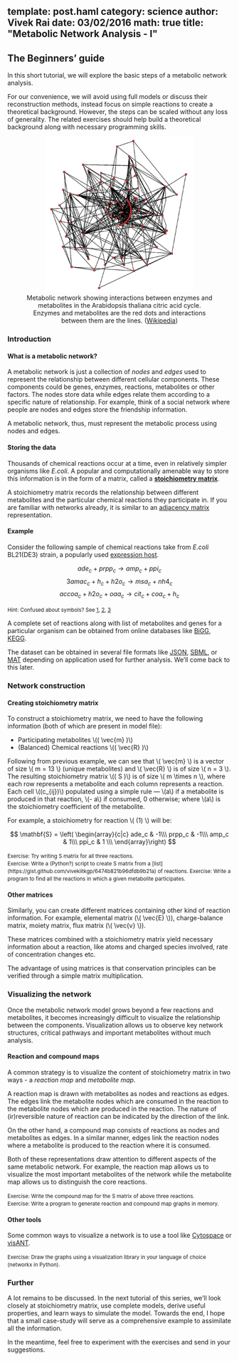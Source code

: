 template: post.haml
category: science
author: Vivek Rai
date: 03/02/2016
math: true
title: "Metabolic Network Analysis - I"
---
The Beginners’ guide
---

In this short tutorial, we will explore the basic steps of a metabolic network
analysis.

For our convenience, we will avoid using full models or discuss their
reconstruction methods, instead focus on simple reactions to create
a theoretical background. However, the steps can be scaled without any loss of
generality. The related exercises should help build a theoretical background
along with necessary programming skills.  

<figure style="text-align:center;">
  <img src="/images/metabolic_network.png" height="350px">  </img>
  <figcaption>
      Metabolic network showing interactions between enzymes and metabolites in the
      Arabidopsis thaliana citric acid cycle. Enzymes and metabolites are the red dots
      and interactions between them are the lines. (<a href="https://en.wikipedia.org/wiki/Metabolic_network_modelling">Wikipedia</a>)
  </figcaption>
</figure>

### Introduction

#### What is a metabolic network?

A metabolic network is just a collection of *nodes* and *edges* used to
represent the relationship between different cellular components.  These
components could be genes, enzymes, reactions, metabolites or other factors.
The nodes store data while edges relate them according to a specific nature of
relationship. For example, think of a social network where people are nodes and edges
store the friendship information.

A metabolic network, thus, must represent the metabolic process using nodes and
edges.

#### Storing the data

Thousands of chemical reactions occur at a time, even in relatively simpler
organisms like *E.coli*. A popular and computationally amenable way to store
this information is in the form of a matrix, called a [**stoichiometry
matrix**](http://www.bio-physics.at/wiki/index.php?title=Stoichiometric_Matrix).

A stoichiometry matrix records the relationship between different metabolites and
the particular chemical reactions they participate in. If you are familiar with
networks already, it is similar to an [adjacency matrix](https://en.wikipedia.org/wiki/Adjacency_matrix) representation.

#### Example

Consider the following sample of chemical reactions take from *E.coli* BL21(DE3)
strain, a popularly used [expression host](https://en.wikipedia.org/wiki/Protein_expression_%28biotechnology%29).

$$ ade_c + prpp_c → amp_c + ppi_c \tag{1} $$
$$ 3amac_c + h_c + h2o_c → msa_c + nh4_c \tag{2} $$
$$ accoa_c + h2o_c + oaa_c → cit_c + coa_c + h_c \tag{3} $$

<small class="hint">Hint: Confused about symbols? See [1](http://bigg.ucsd.edu/models/iECD_1391/reactions/ADPT), [2](http://bigg.ucsd.edu/models/iECD_1391/reactions/3AMACHYD), [3](http://bigg.ucsd.edu/models/iECD_1391/reactions/CS) </small>

A complete set of reactions along with list of metabolites and genes for
a particular organism can be obtained from online databases like
[BiGG](http://bigg.ucsd.edu/), [KEGG](https://kegg.jp).

The dataset can be obtained in several file formats like [JSON](https://en.wikipedia.org/wiki/JSON),
[SBML](http://sbml.org), or [MAT](http://www.mathworks.com/help/pdf_doc/matlab/matfile_format.pdf) depending on application used for further analysis. We’ll
come back to this later.

### Network construction

#### Creating stoichiometry matrix

To construct a stoichiometry matrix, we need to have the following information
(both of which are present in model file):

* Participating metabolites \\(( \vec{m} )\\)
* (Balanced) Chemical reactions \\(( \vec{R} )\\)

Following from previous example, we can see that \\( \vec{m} \\) is
a vector of size \\( m = 13 \\) (unique metabolites) and \\( \vec{R} \\) is of
size \\( n = 3 \\). The resulting stoichiometry matrix \\(( S )\\) is of size \\(
m \times n \\), where each row represents a metabolite and each column represents
a reaction. Each cell \\((c_{ij})\\) populated using a simple rule — \\(a\\) if
a metabolite is produced in that reaction, \\(- a\\) if consumed, 0 otherwise;
where \\(a\\) is the stoichiometry coefficient of the metabolite.

For example, a stoichiometry for reaction \\( (1) \\) will be:

$$
\mathbf{S} = 
\left(
\begin{array}{c|c}
ade_c & -1\\\ prpp_c & -1\\\ amp_c & 1\\\ ppi_c & 1 \\\
\end{array}\right)
$$

<small class="hint">
Exercise: Try writing S matrix for all three reactions.<br>
Exercise: Write a (Python?) script to create S matrix from a [list](https://gist.github.com/vivekiitkgp/6474b821b96dfdb9b21a) of reactions.
Exercise: Write a program to find all the reactions in which a given metabolite participates.
</small>

#### Other matrices

Similarly, you can create different matrices containing other kind of reaction
information. For example, elemental matrix (\\( \vec{E} \\)), charge-balance
matrix, moiety matrix, flux matrix (\\( \vec{v} \\)).

These matrices combined with a stoichiometry matrix yield necessary information
about a reaction, like atoms and charged species involved, rate of concentration
changes etc.

The advantage of using matrices is that conservation principles can be verified
through a simple matrix multiplication.

### Visualizing the network

Once the metabolic network model grows beyond a few reactions and metabolites,
it becomes increasingly difficult to visualize the relationship between the
components. Visualization allows us to observe key network structures, critical
pathways and important metabolites without much analysis.

#### Reaction and compound maps

A common strategy is to visualize the content of stoichiometry matrix in two
ways - a *reaction map* and *metabolite map*.

A reaction map is drawn with metabolites as nodes and reactions as edges. The
edges link the metabolite nodes which are consumed in the reaction to the
metabolite nodes which are produced in the reaction. The nature of
(ir)reversible nature of reaction can be indicated by the direction of the link.

On the other hand, a compound map consists of reactions as nodes and metabolites
as edges. In a similar manner, edges link the reaction nodes where a metabolite
is produced to the reaction where it is consumed.

Both of these representations draw attention to different aspects of the same
metabolic network. For example, the reaction map allows us to visualize
the most important metabolites of the network while the metabolite map allows us
to distinguish the core reactions.

<small class="hint">
Exercise: Write the compound map for the S matrix of above three reactions.<br>
Exercise: Write a program to generate reaction and compound map graphs in
memory.
</small>

#### Other tools

Some common ways to visualize a network is to use a tool like
[Cytospace](http://www.cytoscape.org/) or [visANT](http://visant.bu.edu/).

<small class="hint">
Exercise: Draw the graphs using a visualization library in your language of
choice (networkx in Python).
</small>

### Further

A lot remains to be discussed. In the next tutorial of this series, we’ll look
closely at stoichiometry matrix, use complete models, derive useful properties,
and learn ways to simulate the model. Towards the end, I hope that a small
case-study will serve as a comprehensive example to assimilate all the
information.

In the meantime, feel free to experiment with the exercises and send in your
suggestions.
